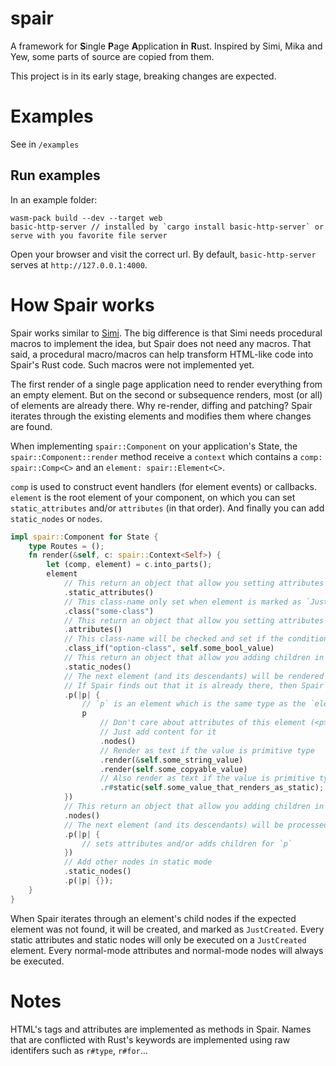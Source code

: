 # spair

A framework for **S**ingle **P**age **A**pplication **i**n **R**ust. Inspired by Simi, Mika and Yew, some parts of source are copied from them.

This project is in its early stage, breaking changes are expected.

# Examples

See in `/examples`

## Run examples

In an example folder:

    wasm-pack build --dev --target web
    basic-http-server // installed by `cargo install basic-http-server` or serve with you favorite file server

Open your browser and visit the correct url. By default, `basic-http-server` serves at `http://127.0.0.1:4000`.

# How Spair works

Spair works similar to [Simi](https://gitlab.com/limira-rs/simi). The big difference is that Simi needs procedural macros to implement the idea, but Spair does not need any macros. That said, a procedural macro/macros can help transform HTML-like code into Spair's Rust code. Such macros were not implemented yet.

The first render of a single page application need to render everything from an empty element. But on the second or subsequence renders, most (or all) of elements are already there. Why re-render, diffing and patching? Spair iterates through the existing elements and modifies them where changes are found.

When implementing `spair::Component` on your application's State, the `spair::Component::render` method receive a `context` which contains a `comp: spair::Comp<C>` and an `element: spair::Element<C>`.

`comp` is used to construct event handlers (for element events) or callbacks. `element` is the root element of your component, on which you can set `static_attributes` and/or `attributes` (in that order). And finally you can add `static_nodes` or `nodes`.

```rust
impl spair::Component for State {
    type Routes = ();
    fn render(&self, c: spair::Context<Self>) {
        let (comp, element) = c.into_parts();
        element
            // This return an object that allow you setting attributes in static mode
            .static_attributes()
            // This class-name only set when element is marked as `JustCreated`, otherwise Spair ignores it
            .class("some-class")
            // This return an object that allow you setting attributes in normal mode
            .attributes()
            // This class-name will be checked and set if the condition changes, every time `fn render` executes.
            .class_if("option-class", self.some_bool_value)
            // This return an object that allow you adding children in static mode
            .static_nodes()
            // The next element (and its descendants) will be rendered only when it does not exist yet,
            // If Spair finds out that it is already there, then Spair just iterates over it.
            .p(|p| {
                // `p` is an element which is the same type as the `element` in spair::Context
                p
                    // Don't care about attributes of this element (<p>)
                    // Just add content for it
                    .nodes()
                    // Render as text if the value is primitive type
                    .render(&self.some_string_value)
                    .render(self.some_copyable_value)
                    // Also render as text if the value is primitive type
                    .r#static(self.some_value_that_renders_as_static);
            })
            // This return an object that allow you adding children in normal mode
            .nodes()
            // The next element (and its descendants) will be processed every time that `fn render` executes
            .p(|p| {
                // sets attributes and/or adds children for `p`
            })
            // Add other nodes in static mode
            .static_nodes()
            .p(|p| {});
    }
}
```
When Spair iterates through an element's child nodes if the expected element was not found, it will be created, and marked as `JustCreated`. Every static attributes and static nodes will only be executed on a `JustCreated` element. Every normal-mode attributes and normal-mode nodes will always be executed.

# Notes

HTML's tags and attributes are implemented as methods in Spair. Names that are conflicted with Rust's keywords are implemented using raw identifers such as `r#type`, `r#for`...
